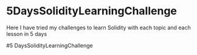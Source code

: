 # 5DaysSolidityLearningChallenge
Here I have tried my challenges to learn Solidity with each topic and each lesson in 5 days

#5 DaysSolidityLearningChallenge
